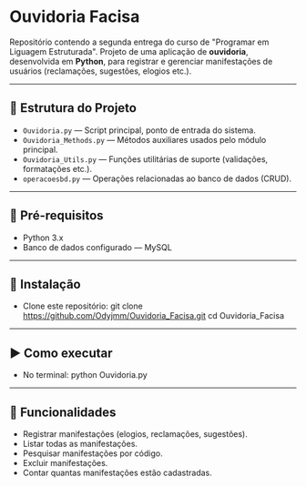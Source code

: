 # Ouvidoria Facisa

Repositório contendo a segunda entrega do curso de "Programar em Liguagem Estruturada".
Projeto de uma aplicação de **ouvidoria**, desenvolvida em **Python**, para registrar e gerenciar manifestações de usuários (reclamações, sugestões, elogios etc.).

---

## 📂 Estrutura do Projeto

- `Ouvidoria.py` — Script principal, ponto de entrada do sistema.  
- `Ouvidoria_Methods.py` — Métodos auxiliares usados pelo módulo principal.  
- `Ouvidoria_Utils.py` — Funções utilitárias de suporte (validações, formatações etc.).  
- `operacoesbd.py` — Operações relacionadas ao banco de dados (CRUD). 

---

## 🚀 Pré-requisitos

- Python 3.x  
- Banco de dados configurado — MySQL

---

## 🔧 Instalação

- Clone este repositório:
  git clone https://github.com/Odyjmm/Ouvidoria_Facisa.git
  cd Ouvidoria_Facisa

---

## ▶️ Como executar

- No terminal:
  python Ouvidoria.py

---

## 📌 Funcionalidades

- Registrar manifestações (elogios, reclamações, sugestões).  
- Listar todas as manifestações.  
- Pesquisar manifestações por código.  
- Excluir manifestações.  
- Contar quantas manifestações estão cadastradas.
